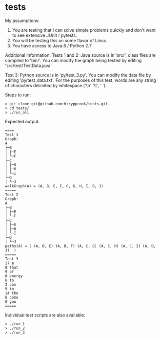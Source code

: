 # tests

My assumptions:
1. You are testing that I can solve simple problems quickly and don't want to see extensive JUnit / pytests.
2. You will be testing this on some flavor of Linux.
3. You have access to Java 8 / Python 2.7

Additional Information:
Tests 1 and 2:
Java source is in 'src/', class files are compiled to 'bin/'.
You can modify the graph being tested by editing 'src/test/TestData.java'.

Test 3:
Python source is in 'py/test_3.py'.
You can modify the data file by editing 'py/test_data.txt'.
For the purposes of this test, words are any string of characters delimited by whitespace ('\n' '\t', ' ').

Steps to run:
```
> git clone git@github.com:htryppcook/tests.git .
> cd tests/
> ./run_all
```

Expected output:
```
====
Test 1
Graph: 
A
├─B
│ ├─E
│ └─F
├─C
│ ├─G
│ ├─H
│ └─I
└─D
│ └─J
walkGraph(A) = (A, B, E, F, C, G, H, I, D, J)
=====
Test 2
Graph: 
A
├─B
│ ├─E
│ └─F
├─C
│ ├─G
│ ├─H
│ └─I
└─D
│ └─J
paths(A) = ( (A, B, E) (A, B, F) (A, C, G) (A, C, H) (A, C, I) (A, D, J)  )
=====
Test 3
17 a
8 that
9 of
8 energy
6 to
2 com
9 in
14 the
6 come
8 you
=====
```

Individual test scripts are also available:
```
> ./run_1
> ./run_2
> ./run_3
```
